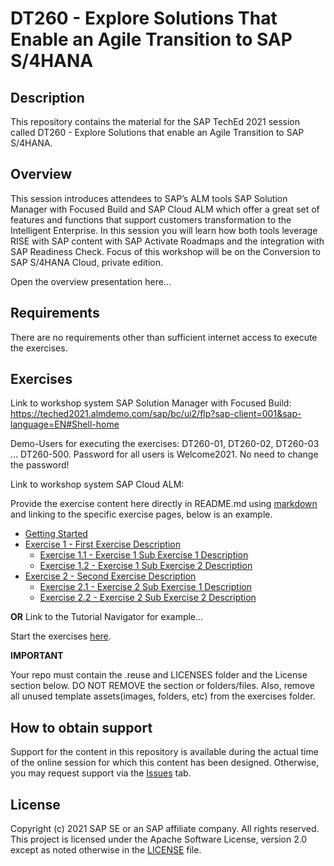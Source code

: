 # DT260 - Explore Solutions That Enable an Agile Transition to SAP S/4HANA

## Description

This repository contains the material for the SAP TechEd 2021 session called DT260 - Explore Solutions that enable an Agile Transition to SAP S/4HANA.  

## Overview

This session introduces attendees to SAP’s ALM tools SAP Solution Manager with Focused Build and SAP Cloud ALM which offer a great set of features and functions that support customers transformation to the Intelligent Enterprise. In this session you will learn how both tools leverage RISE with SAP content with SAP Activate Roadmaps and the integration with SAP Readiness Check. Focus of this workshop will be on the Conversion to SAP S/4HANA Cloud, private edition.

Open the overview presentation here...

## Requirements

There are no requirements other than sufficient internet access to execute the exercises.

## Exercises

Link to workshop system SAP Solution Manager with Focused Build: https://teched2021.almdemo.com/sap/bc/ui2/flp?sap-client=001&sap-language=EN#Shell-home

Demo-Users for executing the exercises: DT260-01, DT260-02, DT260-03 ... DT260-500. Password for all users is Welcome2021. No need to change the password!

Link to workshop system SAP Cloud ALM: 

Provide the exercise content here directly in README.md using [markdown](https://guides.github.com/features/mastering-markdown/) and linking to the specific exercise pages, below is an example.

- [Getting Started](exercises/ex0/)
- [Exercise 1 - First Exercise Description](exercises/ex1/)
    - [Exercise 1.1 - Exercise 1 Sub Exercise 1 Description](exercises/ex1#exercise-11-sub-exercise-1-description)
    - [Exercise 1.2 - Exercise 1 Sub Exercise 2 Description](exercises/ex1#exercise-12-sub-exercise-2-description)
- [Exercise 2 - Second Exercise Description](exercises/ex2/)
    - [Exercise 2.1 - Exercise 2 Sub Exercise 1 Description](exercises/ex2#exercise-21-sub-exercise-1-description)
    - [Exercise 2.2 - Exercise 2 Sub Exercise 2 Description](exercises/ex2#exercise-22-sub-exercise-2-description)

  
**OR** Link to the Tutorial Navigator for example...

Start the exercises [here](https://developers.sap.com/tutorials/abap-environment-trial-onboarding.html).

**IMPORTANT**

Your repo must contain the .reuse and LICENSES folder and the License section below. DO NOT REMOVE the section or folders/files. Also, remove all unused template assets(images, folders, etc) from the exercises folder. 

## How to obtain support

Support for the content in this repository is available during the actual time of the online session for which this content has been designed. Otherwise, you may request support via the [Issues](../../issues) tab.

## License
Copyright (c) 2021 SAP SE or an SAP affiliate company. All rights reserved. This project is licensed under the Apache Software License, version 2.0 except as noted otherwise in the [LICENSE](LICENSES/Apache-2.0.txt) file.
